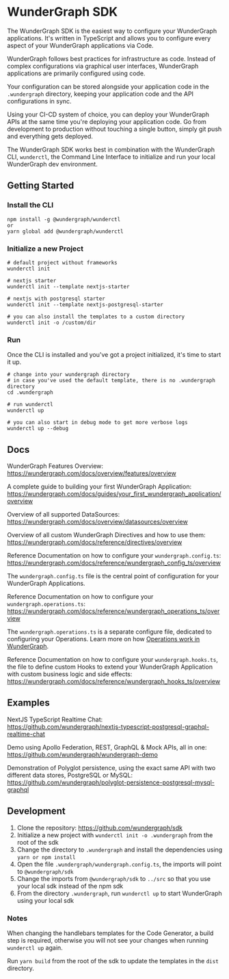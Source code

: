 # WunderGraph SDK

The WunderGraph SDK is the easiest way to configure your WunderGraph applications.
It's written in TypeScript and allows you to configure every aspect of your WunderGraph applications via Code.

WunderGraph follows best practices for infrastructure as code.
Instead of complex configurations via graphical user interfaces,
WunderGraph applications are primarily configured using code.

Your configuration can be stored alongside your application code in the `.wundergraph` directory,
keeping your application code and the API configurations in sync.

Using your CI-CD system of choice, you can deploy your WunderGraph APIs at the same time you're deploying your application code.
Go from development to production without touching a single button,
simply git push and everything gets deployed.

The WunderGraph SDK works best in combination with the WunderGraph CLI, `wunderctl`,
the Command Line Interface to initialize and run your local WunderGraph dev environment.

## Getting Started

### Install the CLI

```shell
npm install -g @wundergraph/wunderctl
or
yarn global add @wundergraph/wunderctl
```

### Initialize a new Project

```shell
# default project without frameworks
wunderctl init

# nextjs starter
wunderctl init --template nextjs-starter

# nextjs with postgresql starter
wunderctl init --template nextjs-postgresql-starter

# you can also install the templates to a custom directory
wunderctl init -o /custom/dir
```

### Run

Once the CLI is installed and you've got a project initialized,
it's time to start it up.

```shell
# change into your wundergraph directory 
# in case you've used the default template, there is no .wundergraph directory
cd .wundergraph

# run wunderctl
wunderctl up

# you can also start in debug mode to get more verbose logs
wunderctl up --debug
```

## Docs

WunderGraph Features Overview:  
https://wundergraph.com/docs/overview/features/overview

A complete guide to building your first WunderGraph Application:  
https://wundergraph.com/docs/guides/your_first_wundergraph_application/overview

Overview of all supported DataSources:  
https://wundergraph.com/docs/overview/datasources/overview

Overview of all custom WunderGraph Directives and how to use them:  
https://wundergraph.com/docs/reference/directives/overview

Reference Documentation on how to configure your `wundergraph.config.ts`:  
https://wundergraph.com/docs/reference/wundergraph_config_ts/overview

The `wundergraph.config.ts` file is the central point of configuration for your WunderGraph Applications.

Reference Documentation on how to configure your `wundergraph.operations.ts`:  
https://wundergraph.com/docs/reference/wundergraph_operations_ts/overview

The `wundergraph.operations.ts` is a separate configure file,
dedicated to configuring your Operations.
Learn more on how [Operations work in WunderGraph](https://wundergraph.com/docs/overview/features/json_rpc).

Reference Documentation on how to configure your `wundergraph.hooks.ts`,
the file to define custom Hooks to extend your WunderGraph Application with custom business logic and side effects:  
https://wundergraph.com/docs/reference/wundergraph_hooks_ts/overview

## Examples

NextJS TypeScript Realtime Chat:  
https://github.com/wundergraph/nextjs-typescript-postgresql-graphql-realtime-chat

Demo using Apollo Federation, REST, GraphQL & Mock APIs, all in one:  
https://github.com/wundergraph/wundergraph-demo

Demonstration of Polyglot persistence, using the exact same API with two different data stores, PostgreSQL or MySQL: https://github.com/wundergraph/polyglot-persistence-postgresql-mysql-graphql

## Development

1. Clone the repository: https://github.com/wundergraph/sdk
2. Initialize a new project with `wunderctl init -o .wundergraph` from the root of the sdk
3. Change the directory to `.wundergraph` and install the dependencies using `yarn or npm install`
4. Open the file `.wundergraph/wundergraph.config.ts`, the imports will point to `@wundergraph/sdk`
5. Change the imports from `@wundergraph/sdk` to `../src` so that you use your local sdk instead of the npm sdk
6. From the directory `.wundergraph`, run `wunderctl up` to start WunderGraph using your local sdk

### Notes

When changing the handlebars templates for the Code Generator, a build step is required,
otherwise you will not see your changes when running `wunderctl up` again.

Run `yarn build` from the root of the sdk to update the templates in the `dist` directory.